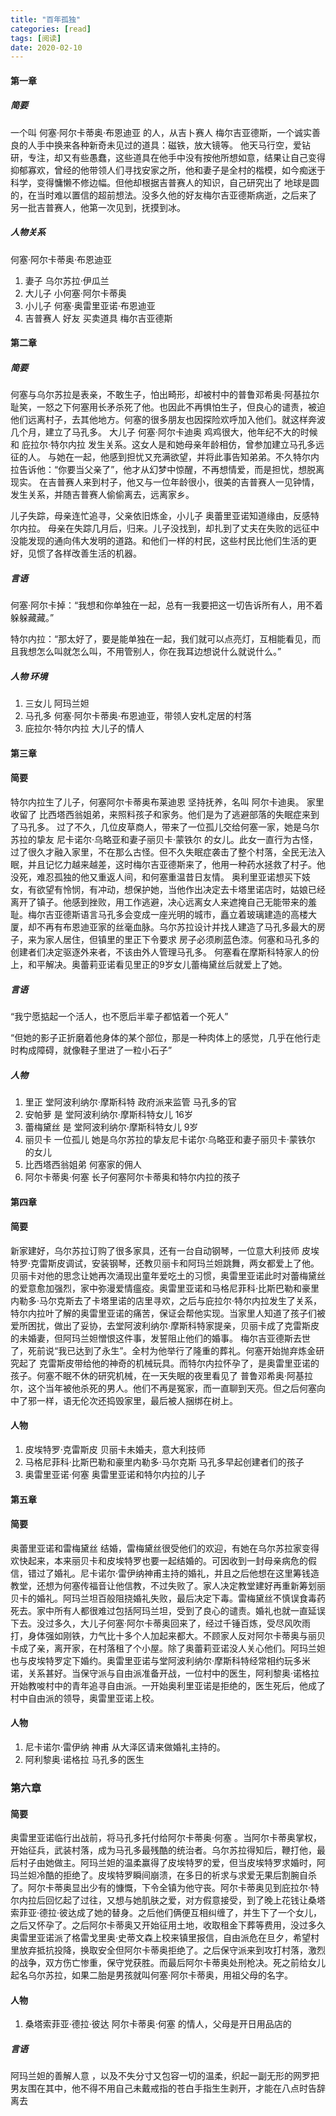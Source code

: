 ```yaml
---
title: "百年孤独"
categories: [read]
tags: [阅读]
date: 2020-02-10
---
```


#### 第一章
##### 简要
一个叫 何塞·阿尔卡蒂奥·布恩迪亚 的人，从吉卜赛人 梅尔吉亚德斯，一个诚实善良的人手中换来各种新奇未见过的道具：磁铁，放大镜等。 他天马行空，爱钻研，专注，却又有些愚蠢，这些道具在他手中没有按他所想如意，结果让自己变得抑郁寡欢，曾经的他带领人们寻找安家之所，他和妻子是全村的楷模，如今痴迷于科学，变得慵懒不修边幅。但他却根据吉普赛人的知识，自己研究出了 地球是圆的，在当时难以置信的超前想法。没多久他的好友梅尔吉亚德斯病逝，之后来了 另一批吉普赛人，他第一次见到，抚摸到冰。

##### 人物关系
何塞·阿尔卡蒂奥·布恩迪亚
1. 妻子 乌尔苏拉·伊瓜兰
2. 大儿子 小何塞·阿尔卡蒂奥
3. 小儿子 何塞·奥雷里亚诺·布恩迪亚
4. 吉普赛人 好友 买卖道具  梅尔吉亚德斯


#### 第二章
##### 简要
何塞与乌尔苏拉是表亲，不敢生子，怕出畸形，却被村中的普鲁邓希奥·阿基拉尔耻笑，一怒之下何塞用长矛杀死了他。也因此不再惧怕生子，但良心的谴责，被迫他们远离村子，去其他地方。何塞的很多朋友也因探险欢呼加入他们。就这样奔波几个月，建立了马孔多。
大儿子 何塞·阿尔卡迪奥 鸡鸡很大，他年纪不大的时候和 庇拉尔·特尔内拉 发生关系。这女人是和她母亲年龄相仿，曾参加建立马孔多远征的人。
与她在一起，他感到担忧又充满欲望，并将此事告知弟弟。不久特尔内拉告诉他：“你要当父亲了”，他才从幻梦中惊醒，不再想情爱，而是担忧，想脱离现实。
在吉普赛人来到村子，他又与一位年龄很小，很美的吉普赛人一见钟情，发生关系，并随吉普赛人偷偷离去，远离家乡。

儿子失踪，母亲连忙追寻，父亲依旧炼金，小儿子 奥蕾里亚诺知道缘由，反感特尔内拉。 母亲在失踪几月后，归来。儿子没找到，却扎到了丈夫在失败的远征中没能发现的通向伟大发明的道路。和他们一样的村民，这些村民比他们生活的更好，见惯了各样改善生活的机器。

##### 言语
何塞·阿尔卡掉：“我想和你单独在一起，总有一我要把这一切告诉所有人，用不着躲躲藏藏。”

特尔内拉：“那太好了，要是能单独在一起，我们就可以点亮灯，互相能看见，而且我想怎么叫就怎么叫，不用管别人，你在我耳边想说什么就说什么。”

##### 人物 环境
1. 三女儿 阿玛兰妲
2. 马孔多 何塞·阿尔卡蒂奥·布恩迪亚，带领人安札定居的村落
3. 庇拉尔·特尔内拉 大儿子的情人

#### 第三章
#### 简要
特尔内拉生了儿子，何塞阿尔卡蒂奥布莱迪恩 坚持抚养，名叫 阿尔卡迪奥。 家里收留了 比西塔西翁姐弟，来照料孩子和家务。他们是为了逃避部落的失眠症来到了马孔多。
过了不久，几位皮草商人，带来了一位孤儿交给何塞一家，她是乌尔苏拉的挚友
尼卡诺尔·乌略亚和妻子丽贝卡·蒙铁尔 的女儿。此女一直行为古怪，过了很久才融入家里，不在那么古怪。但不久失眠症袭击了整个村落，全民无法入眠，并且记忆力越来越差，这时梅尔吉亚德斯来了，他用一种药水拯救了村子。他没死，难忍孤独的他又重返人间，和何塞重温昔日友情。
奥利里亚诺想买下妓女，有欲望有怜悯，有冲动，想保护她，当他作出决定去卡塔里诺店时，姑娘已经离开了镇子。他感到挫败，用工作逃避，决心远离女人来遮掩自己无能带来的羞耻。梅尔吉亚德斯语言马孔多会变成一座光明的城市，矗立着玻璃建造的高楼大厦，却不再有布恩迪亚家的丝毫血脉。乌尔苏拉设计并找人建造了马孔多最大的房子，来为家人居住，但镇里的里正下令要求 房子必须刷蓝色漆。何塞和马孔多的创建者们决定驱逐外来者，不该由外人管理马孔多。
何塞看在摩斯科特家人的份上，和平解决。奥蕾莉亚诺看见里正的9岁女儿蕾梅黛丝后就爱上了她。

##### 言语
“我宁愿掂起一个活人，也不愿后半辈子都惦着一个死人”

“但她的影子正折磨着他身体的某个部位，那是一种肉体上的感觉，几乎在他行走时构成障碍，就像鞋子里进了一粒小石子”

##### 人物
1. 里正 堂阿波利纳尔·摩斯科特 政府派来监管 马孔多的官
2. 安帕萝 是 堂阿波利纳尔·摩斯科特女儿 16岁
3. 蕾梅黛丝 是 堂阿波利纳尔·摩斯科特女儿 9岁
4. 丽贝卡 一位孤儿 她是乌尔苏拉的挚友尼卡诺尔·乌略亚和妻子丽贝卡·蒙铁尔 的女儿
5. 比西塔西翁姐弟 何塞家的佣人
6. 阿尔卡蒂奥·何塞 长子何塞阿尔卡蒂奥和特尔内拉的孩子


#### 第四章
#### 简要
新家建好，乌尔苏拉订购了很多家具，还有一台自动钢琴，一位意大利技师 皮埃特罗·克雷斯皮调试，安装钢琴，还教贝丽卡和阿玛兰妲跳舞，两女都爱上了他。贝丽卡对他的思念让她再次涌现出童年爱吃土的习惯，奥雷里亚诺此时对蕾梅黛丝的爱意愈加强烈，家中弥漫爱情瘟疫。奥雷里亚诺和马格尼菲科·比斯巴勒和豪里内勒多·马尔克斯去了卡塔里诺的店里寻欢，之后与庇拉尔·特尔内拉发生了关系，特尔内拉叶了解的奥雷里亚诺的痛苦，保证会帮他实现。当家里人知道了孩子们被爱所困扰，做出了妥协，去堂阿波利纳尔·摩斯科特家提亲，贝丽卡成了克雷斯皮的未婚妻，但阿玛兰妲憎恨这件事，发誓阻止他们的婚事。
梅尔吉亚德斯去世了，死前说“我已达到了永生”。全村为他举行了隆重的葬礼。何塞开始抛弃炼金研究起了 克雷斯皮带给他的神奇的机械玩具。而特尔内拉怀孕了，是奥雷里亚诺的孩子。何塞不眠不休的研究机械，在一天失眠的夜里看见了 普鲁邓希奥·阿基拉尔，这个当年被他杀死的男人。他们不再是冤家，而一直聊到天亮。但之后何塞向中了邪一样，语无伦次还捣毁家里，最后被人捆绑在树上。

#### 人物
1. 皮埃特罗·克雷斯皮 贝丽卡未婚夫，意大利技师
2. 马格尼菲科·比斯巴勒和豪里内勒多·马尔克斯 马孔多早起创建者们的孩子
3. 奥雷里亚诺·何塞 奥雷里亚诺和特尔内拉的儿子


#### 第五章
#### 简要
奥蕾里亚诺和雷梅黛丝 结婚，雷梅黛丝很受他们的欢迎，有她在乌尔苏拉家变得欢快起来，本来丽贝卡和皮埃特罗也要一起结婚的。可因收到一封母亲病危的假信，错过了婚礼。尼卡诺尔·雷伊纳神甫主持的婚礼，并且之后他想在这里筹钱造教堂，还想为何塞传福音让他信教，不过失败了。家人决定教堂建好再重新筹划丽贝卡的婚礼。阿玛兰坦百般阻挠婚礼失败，最后决定下毒。雷梅黛丝不慎误食毒药死去。家中所有人都很难过包括阿玛兰坦，受到了良心的谴责。婚礼也就一直延误下去。没过多久，大儿子何塞·阿尔卡蒂奥回来了，经过千锤百炼，受尽风吹雨打，身体强如刚铁，力气比十多个人加起来都大。不顾家人反对阿尔卡蒂奥与丽贝卡成了亲，离开家，在村落租了个小屋。除了奥蕾莉亚诺没人关心他们。阿玛兰妲也与皮埃特罗定下婚约。奥雷里亚诺与堂阿波利纳尔·摩斯科特经常相约玩多米诺，关系甚好。当保守派与自由派准备开战，一位村中的医生，阿利黎奥·诺格拉开始教唆村中的青年追寻自由派。一开始奥利里亚诺是拒绝的，医生死后，他成了村中自由派的领导，奥雷里亚诺上校。 

#### 人物
1. 尼卡诺尔·雷伊纳 神甫 从大泽区请来做婚礼主持的。
2. 阿利黎奥·诺格拉 马孔多的医生


### 第六章
#### 简要
奥雷里亚诺临行出战前，将马孔多托付给阿尔卡蒂奥·何塞 。当阿尔卡蒂奥掌权，开始征兵，武装村落，成为马孔多最残酷的统治者。乌尔苏拉得知后，鞭打他，最后村子由她做主。阿玛兰妲的温柔赢得了皮埃特罗的爱，但当皮埃特罗求婚时，阿玛兰妲冷酷的拒绝了。皮埃特罗瞬间崩溃，在多日的祈求与求爱无果后割腕自杀了。阿尔卡蒂奥显出少有的慷慨，下令全镇为他守丧。阿尔卡蒂奥见到庇拉尔·特尔内拉后回忆起了过往，又想与她肌肤之爱，对方假意接受，到了晚上花钱让桑塔索菲亚·德拉·彼达成了她的替身。之后他们俩便互相纠缠了，并生下了一个女儿，之后又怀孕了。之后阿尔卡蒂奥又开始征用土地，收取租金下葬等费用，没过多久奥雷里亚诺派了格雷戈里奥·史蒂文森上校来镇里报信，自由派危在旦夕，希望村里放弃抵抗投降，换取安全但阿尔卡蒂奥拒绝了。之后保守派来到攻打村落，激烈的战争，双方伤亡惨重，保守党获胜。而最后阿尔卡蒂奥处刑枪决。死之前给女儿起名乌尔苏拉，如果二胎是男孩就叫何塞·阿尔卡蒂奥，用祖父母的名字。
#### 人物
1. 桑塔索菲亚·德拉·彼达 阿尔卡蒂奥·何塞 的情人，父母是开日用品店的

##### 言语
阿玛兰妲的善解人意 ，以及不失分寸又包容一切的温柔，织起一副无形的网罗把男友围在其中，他不得不用自己未戴戒指的苍白手指生生剥开，才能在八点时告辞离去
